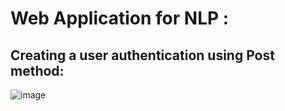 # Web Application for NLP :
## Creating a user authentication using Post method:
![image](https://user-images.githubusercontent.com/58775369/146248521-70ee5333-4458-4d5b-b5c7-2d71fa95256b.png)
